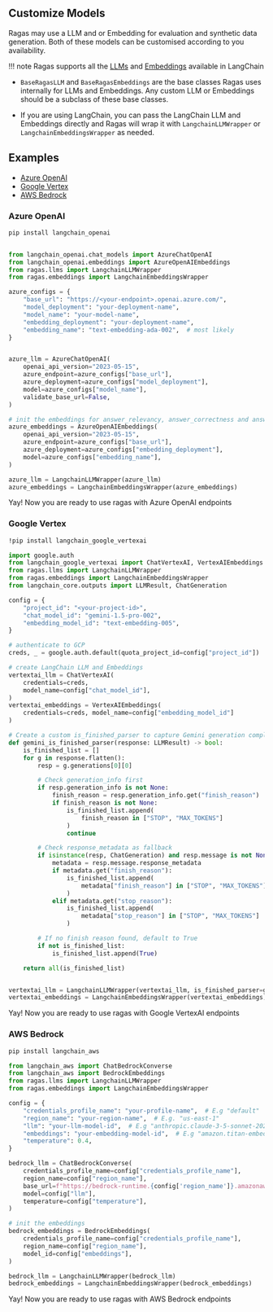 ## Customize Models

Ragas may use a LLM and or Embedding for evaluation and synthetic data generation. Both of these models can be customised according to you availability.

!!! note
    Ragas supports all the [LLMs](https://python.langchain.com/docs/integrations/chat/) and [Embeddings](https://python.langchain.com/docs/integrations/text_embedding/) available in LangChain

- `BaseRagasLLM` and `BaseRagasEmbeddings` are the base classes Ragas uses internally for LLMs and Embeddings. Any custom LLM or Embeddings should be a subclass of these base classes.

- If you are using LangChain, you can pass the LangChain LLM and Embeddings directly and Ragas will wrap it with `LangchainLLMWrapper` or `LangchainEmbeddingsWrapper` as needed.

## Examples

- [Azure OpenAI](#azure-openai)
- [Google Vertex](#google-vertex)
- [AWS Bedrock](#aws-bedrock)


### Azure OpenAI

```bash
pip install langchain_openai
```

```python

from langchain_openai.chat_models import AzureChatOpenAI
from langchain_openai.embeddings import AzureOpenAIEmbeddings
from ragas.llms import LangchainLLMWrapper
from ragas.embeddings import LangchainEmbeddingsWrapper

azure_configs = {
    "base_url": "https://<your-endpoint>.openai.azure.com/",
    "model_deployment": "your-deployment-name",
    "model_name": "your-model-name",
    "embedding_deployment": "your-deployment-name",
    "embedding_name": "text-embedding-ada-002",  # most likely
}


azure_llm = AzureChatOpenAI(
    openai_api_version="2023-05-15",
    azure_endpoint=azure_configs["base_url"],
    azure_deployment=azure_configs["model_deployment"],
    model=azure_configs["model_name"],
    validate_base_url=False,
)

# init the embeddings for answer_relevancy, answer_correctness and answer_similarity
azure_embeddings = AzureOpenAIEmbeddings(
    openai_api_version="2023-05-15",
    azure_endpoint=azure_configs["base_url"],
    azure_deployment=azure_configs["embedding_deployment"],
    model=azure_configs["embedding_name"],
)

azure_llm = LangchainLLMWrapper(azure_llm)
azure_embeddings = LangchainEmbeddingsWrapper(azure_embeddings)
```
Yay! Now you are ready to use ragas with Azure OpenAI endpoints

### Google Vertex

```bash
!pip install langchain_google_vertexai
```

```python
import google.auth
from langchain_google_vertexai import ChatVertexAI, VertexAIEmbeddings
from ragas.llms import LangchainLLMWrapper
from ragas.embeddings import LangchainEmbeddingsWrapper
from langchain_core.outputs import LLMResult, ChatGeneration

config = {
    "project_id": "<your-project-id>",
    "chat_model_id": "gemini-1.5-pro-002",
    "embedding_model_id": "text-embedding-005",
}

# authenticate to GCP
creds, _ = google.auth.default(quota_project_id=config["project_id"])

# create LangChain LLM and Embeddings
vertextai_llm = ChatVertexAI(
    credentials=creds,
    model_name=config["chat_model_id"],
)
vertextai_embeddings = VertexAIEmbeddings(
    credentials=creds, model_name=config["embedding_model_id"]
)

# Create a custom is_finished_parser to capture Gemini generation completion signals
def gemini_is_finished_parser(response: LLMResult) -> bool:
    is_finished_list = []
    for g in response.flatten():
        resp = g.generations[0][0]

        # Check generation_info first
        if resp.generation_info is not None:
            finish_reason = resp.generation_info.get("finish_reason")
            if finish_reason is not None:
                is_finished_list.append(
                    finish_reason in ["STOP", "MAX_TOKENS"]
                )
                continue

        # Check response_metadata as fallback
        if isinstance(resp, ChatGeneration) and resp.message is not None:
            metadata = resp.message.response_metadata
            if metadata.get("finish_reason"):
                is_finished_list.append(
                    metadata["finish_reason"] in ["STOP", "MAX_TOKENS"]
                )
            elif metadata.get("stop_reason"):
                is_finished_list.append(
                    metadata["stop_reason"] in ["STOP", "MAX_TOKENS"]
                )

        # If no finish reason found, default to True
        if not is_finished_list:
            is_finished_list.append(True)

    return all(is_finished_list)


vertextai_llm = LangchainLLMWrapper(vertextai_llm, is_finished_parser=gemini_is_finished_parser)
vertextai_embeddings = LangchainEmbeddingsWrapper(vertextai_embeddings)
```
Yay! Now you are ready to use ragas with Google VertexAI endpoints

### AWS Bedrock

```bash
pip install langchain_aws
```

```python
from langchain_aws import ChatBedrockConverse
from langchain_aws import BedrockEmbeddings
from ragas.llms import LangchainLLMWrapper
from ragas.embeddings import LangchainEmbeddingsWrapper

config = {
    "credentials_profile_name": "your-profile-name",  # E.g "default"
    "region_name": "your-region-name",  # E.g. "us-east-1"
    "llm": "your-llm-model-id",  # E.g "anthropic.claude-3-5-sonnet-20241022-v2:0"
    "embeddings": "your-embedding-model-id",  # E.g "amazon.titan-embed-text-v2:0"
    "temperature": 0.4,
}

bedrock_llm = ChatBedrockConverse(
    credentials_profile_name=config["credentials_profile_name"],
    region_name=config["region_name"],
    base_url=f"https://bedrock-runtime.{config['region_name']}.amazonaws.com",
    model=config["llm"],
    temperature=config["temperature"],
)

# init the embeddings
bedrock_embeddings = BedrockEmbeddings(
    credentials_profile_name=config["credentials_profile_name"],
    region_name=config["region_name"],
    model_id=config["embeddings"],
)

bedrock_llm = LangchainLLMWrapper(bedrock_llm)
bedrock_embeddings = LangchainEmbeddingsWrapper(bedrock_embeddings)
```
Yay! Now you are ready to use ragas with AWS Bedrock endpoints
